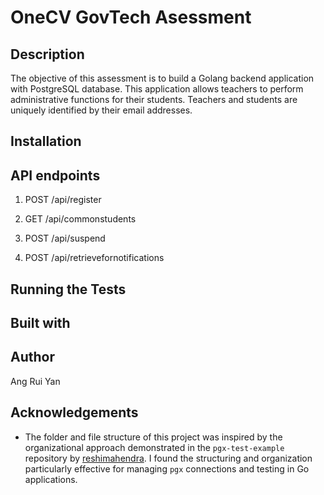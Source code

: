 # OneCV GovTech Asessment

## Description

The objective of this assessment is to build a Golang backend application with PostgreSQL database. This application allows teachers to perform administrative functions for their students. Teachers and students are uniquely identified by their email addresses.

## Installation

## API endpoints

1. POST /api/register

1. GET /api/commonstudents

1. POST /api/suspend

1. POST /api/retrievefornotifications

## Running the Tests

## Built with

## Author

Ang Rui Yan

## Acknowledgements

- The folder and file structure of this project was inspired by the organizational approach demonstrated in the `pgx-test-example` repository by [reshimahendra](https://github.com/reshimahendra/pgx-test-example/tree/master). I found the structuring and organization particularly effective for managing `pgx` connections and testing in Go applications.
